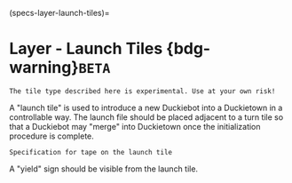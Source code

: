 (specs-layer-launch-tiles)=
# Layer - Launch Tiles {bdg-warning}`BETA`

```{note}
The tile type described here is experimental. Use at your own risk!
```

A "launch tile" is used to introduce a new Duckiebot into a Duckietown in a controllable way.
The launch file should be placed adjacent to a turn tile so that a Duckiebot may "merge" into
Duckietown once the initialization procedure is complete.

```{todo}
Specification for tape on the launch tile
```

A "yield" sign should be visible from the launch tile.
